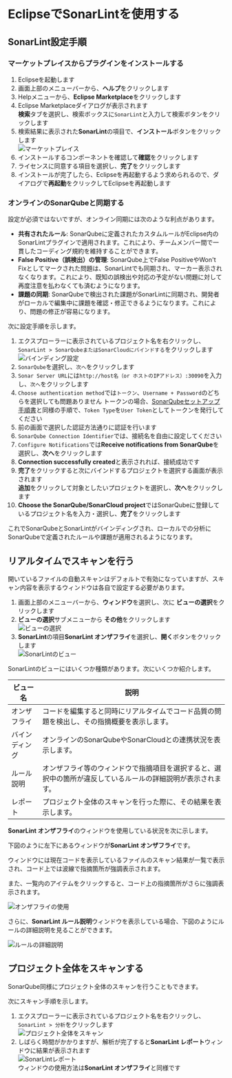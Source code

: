# EclipseでSonarLintを使用する

## SonarLint設定手順

### マーケットプレイスからプラグインをインストールする

1. Eclipseを起動します
2. 画面上部のメニューバーから、**ヘルプ**をクリックします
3. Helpメニューから、**Eclipse Marketplace**をクリックします
4. Eclipse Marketplaceダイアログが表示されます</br>
   **検索**タブを選択し、検索ボックスに`SonarLint`と入力して検索ボタンをクリックします
5. 検索結果に表示された**SonarLint**の項目で、**インストール**ボタンをクリックします</br>
   ![マーケットプレイス](./images/eclipse_マーケットプレイス.png)
6. インストールするコンポーネントを確認して**確認**をクリックします
7. ライセンスに同意する項目を選択し、**完了**をクリックします
8. インストールが完了したら、Eclipseを再起動するよう求められるので、ダイアログで**再起動**をクリックしてEclipseを再起動します

### オンラインのSonarQubeと同期する

設定が必須ではないですが、オンライン同期には次のような利点があります。

- **共有されたルール**: SonarQubeに定義されたカスタムルールがEclipse内のSonarLintプラグインで適用されます。これにより、チームメンバー間で一貫したコーディング規約を維持することができます。
- **False Positive（誤検出）の管理**: SonarQube上でFalse PositiveやWon't Fixとしてマークされた問題は、SonarLintでも同期され、マーカー表示されなくなります。これにより、既知の誤検出や対応の予定がない問題に対して再度注意を払わなくても済むようになります。
- **課題の同期**: SonarQubeで検出された課題がSonarLintに同期され、開発者がローカルで編集中に課題を確認・修正できるようになります。これにより、問題の修正が容易になります。

次に設定手順を示します。

1. エクスプローラーに表示されているプロジェクト名を右クリックし、`SonarLint > SonarQubeまたはSonarCloudにバインドする`をクリックします</br>
   ![バインディング設定](./images/eclipse_SonarQubeと連携2.png)
2. `SonarQube`を選択し、`次へ`をクリックします
3. `Sonar Server URL`には`http://host名（or ホストのIPアドレス）:30090`を入力し、`次へ`をクリックします
4. `Choose authentication method`では`トークン`、`Username + Password`のどちらを選択しても問題ありません
   トークンの場合、[SonarQubeセットアップ手順書](./SonarQubeセットアップ手順.md)と同様の手順で、`Token Type`を`User Token`としてトークンを発行してください
5. 前の画面で選択した認証方法通りに認証を行います
6. `SonarQube Connection Identifier`では、接続名を自由に設定してください
7. `Configure Notifications`では**Receive notifications from SonarQube**を選択し、**次へ**をクリックします
8. **Connection successfully created**と表示されれば、接続成功です
9.  **完了**をクリックすると次にバインドするプロジェクトを選択する画面が表示されます</br>
    **追加**をクリックして対象としたいプロジェクトを選択し、**次へ**をクリックします
10. **Choose the SonarQube/SonarCloud project**ではSonarQubeに登録しているプロジェクト名を入力・選択し、**完了**をクリックします

これでSonarQubeとSonarLintがバインディングされ、ローカルでの分析にSonarQubeで定義されたルールや課題が適用されるようになります。

## リアルタイムでスキャンを行う

開いているファイルの自動スキャンはデフォルトで有効になっていますが、スキャン内容を表示するウィンドウは各自で設定する必要があります。

1. 画面上部のメニューバーから、**ウィンドウ**を選択し、次に **ビューの選択**をクリックします
2. **ビューの選択**サブメニューから **その他**をクリックします</br>
   ![ビューの選択](./images/eclipse_SonarLintのビューの表示.png)
3. **SonarLint**の項目**SonarLint オンザフライ**を選択し、**開く**ボタンをクリックします</br>
   ![SonarLintのビュー](./images/eclipse_SonarLintのビューの表示2.png)</br>

SonarLintのビューにはいくつか種類があります。次にいくつか紹介します。

|ビュー名|説明|
|--|--|
|オンザフライ|コードを編集すると同時にリアルタイムでコード品質の問題を検出し、その指摘概要を表示します。|
|バインディング|オンラインのSonarQubeやSonarCloudとの連携状況を表示します。|
|ルール説明|オンザフライ等のウィンドウで指摘項目を選択すると、選択中の箇所が違反しているルールの詳細説明が表示されます。|
|レポート|プロジェクト全体のスキャンを行った際に、その結果を表示します。|

**SonarLint オンザフライ**のウィンドウを使用している状況を次に示します。

下図のように左下にあるウィンドウが**SonarLint オンザフライ**です。

ウィンドウには現在コードを表示しているファイルのスキャン結果が一覧で表示され、コード上では波線で指摘箇所が強調表示されます。

また、一覧内のアイテムをクリックすると、コード上の指摘箇所がさらに強調表示されます。

![オンザフライの使用](./images/eclipse_オンザフライ使用.png)

さらに、**SonarLint ルール説明**ウィンドウを表示している場合、下図のようにルールの詳細説明を見ることができます。

![ルールの詳細説明](./images/eclipse_オンザフライ使用2.png)

## プロジェクト全体をスキャンする

SonarQube同様にプロジェクト全体のスキャンを行うこともできます。

次にスキャン手順を示します。

1. エクスプローラーに表示されているプロジェクト名を右クリックし、`SonarLint > 分析`をクリックします</br>
   ![プロジェクト全体をスキャン](./images/eclipse_プロジェクトをスキャン.png)
2. しばらく時間がかかりますが、解析が完了すると**SonarLint レポート**ウィンドウに結果が表示されます</br>
   ![SonarLintレポート](./images/eclipse_プロジェクトをスキャン2.png)</br>
   ウィンドウの使用方法は**SonarLint オンザフライ**と同様です

